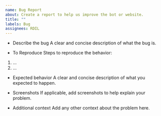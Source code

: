 ```yaml
---
name: Bug Report
about: Create a report to help us improve the bot or website.
title: ""
labels: Bug
assignees: RDIL
---
```


-   Describe the bug
    A clear and concise description of what the bug is.

-   To Reproduce
    Steps to reproduce the behavior:

1. ...
2. ...

-   Expected behavior
    A clear and concise description of what you expected to happen.

-   Screenshots
    If applicable, add screenshots to help explain your problem.

-   Additional context
    Add any other context about the problem here.

